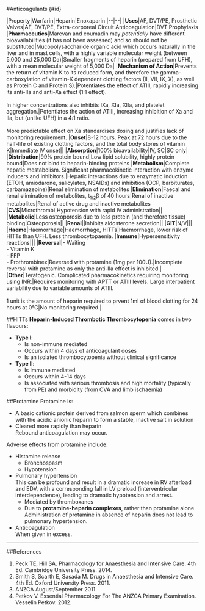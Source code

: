 #Anticoagulants {#id}
    
|Property|Warfarin|Heparin|Enoxaparin
|--|--|
|**Uses**|AF, DVT/PE, Prosthetic Valves|AF, DVT/PE, Extra-corporeal Circuit Anticoagulation|DVT Prophylaxis
|**Pharmaceutics**|Marevan and coumadin may *potentially* have different bioavailabilities (it has not been assessed) and so should not be substituted|Mucopolysaccharide organic acid which occurs naturally in the liver and in mast cells, with a highly variable molecular weight (between 5,000 and 25,000 Da)|Smaller fragments of heparin (prepared from UFH), with a mean molecular weight of 5,000 Da|
|**Mechanism of Action**|Prevents the return of vitamin K to its reduced form, and therefore the gamma-carboxylation of vitamin-K dependent clotting factors (II, VII, IX, X), as well as Protein C and Protein S).|Potentiates the effect of ATIII, rapidly increasing its anti-IIa and anti-Xa effect (1:1 effect). <br><br>In higher concentrations also inhibits IXa, XIa, XIIa, and platelet aggregation.|Potentiates the action of ATIII, increasing inhibition of Xa and IIa, but (unlike UFH) in a 4:1 ratio.<br><br>More predictable effect on Xa standardises dosing and justifies lack of monitoring requirement.
|**Onset**|8-12 hours. Peak at 72 hours due to the half-life of existing clotting factors, and the total body stores of vitamin K|Immediate IV onset||
|**Absorption**|100% bioavailability|IV, SC|SC only|
|**Distribution**|99% protein bound|Low lipid solubility, highly protein bound|Does not bind to heparin-binding proteins
|**Metabolism**|Complete hepatic mestabolism. Significant pharmacokinetic interaction with enzyme inducers and inhibitors.|Hepatic interactions due to enzymatic induction (ETOH, amiodarone, salicylates, NSAIDs) and inhibition (OCP, barbiturates, carbamazepine)|Renal elimination of metabolites
|**Elimination**|Faecal and renal elimination of metabolites, t<sub>1/2</sub>β of 40 hours|Renal of inactive metabolites|Renal of active drug and inactive metabolites
|**CVS**|Microthrombi|Hypotension with rapid IV administration||
|**Metabolic**|Less osteoporosis due to less protein (and therefore tissue) binding|Osteoporosis||
|**Renal**||Inhibits aldosterone secretion||
|**GIT**|N/V|||
|**Haeme**|Haemorrhage|Haemorrhage, HITTs|Haemorrhage, lower risk of HITTs than UFH. Less thrombocytopaenia.
|**Immune**|Hypersensitivity reactions|||
|**Reversal**|- Waiting<br>- Vitamin K<br>- FFP<br>- Prothrombinex|Reversed with protamine (1mg per 100U).|Incomplete reversal with protamine as only the anti-IIa effect is inhibited.|
|**Other**|Teratogenic. Complicated pharmacokinetics requiring monitoring using INR.|Requires monitoring with APTT or ATIII levels. Large interpatient variability due to variable amounts of ATIII.<br><br>1 unit is the amount of heparin required to prvent 1ml of blood clotting for 24 hours at 0°C|No monitoring required.|


##HITTs
**Heparin-Induced Thrombotic Thrombocytopenia** comes in two flavours:
* **Type I**:
    * Is non-immune mediated
    * Occurs within 4 days of anticoagulant doses
    * Is an isolated thrombocytopenia without clinical significance
* **Type II**:
    * Is immune mediated
    * Occurs within 4-14 days
    * Is associated with serious thrombosis and high mortality (typically from PE) and morbidity (from CVA and limb ischaemia)
    
##Protamine
Protamine is:
* A basic cationic protein derived from salmon sperm which combines with the acidic anionic heparin to form a stable, inactive salt in solution
* Cleared more rapidly than heparin  
Rebound anticoagulation may occur.

Adverse effects from protamine include:
* Histamine release
    * Bronchospasm
    * Hypotension
* Pulmonary hypertension  
This can be profound and result in a dramatic increase in RV afterload and EDV, with a corresponding fall in LV preload (interventricular interdependence), leading to dramatic hypotension and arrest.
    * Mediated by thromboxanes
    * Due to **protamine-heparin complexes**, rather than protamine alone  
    Administration of protamine in absence of heparin does not lead to pulmonary hypertension.
* Anticoagulation  
When given in excess.


---
##References
1. Peck TE, Hill SA. Pharmacology for Anaesthesia and Intensive Care. 4th Ed. Cambridge University Press. 2014.  
2. Smith S, Scarth E, Sasada M. Drugs in Anaesthesia and Intensive Care. 4th Ed. Oxford University Press. 2011.
3. ANZCA August/September 2011
4. Petkov V. Essential Pharmacology For The ANZCA Primary Examination. Vesselin Petkov. 2012.
